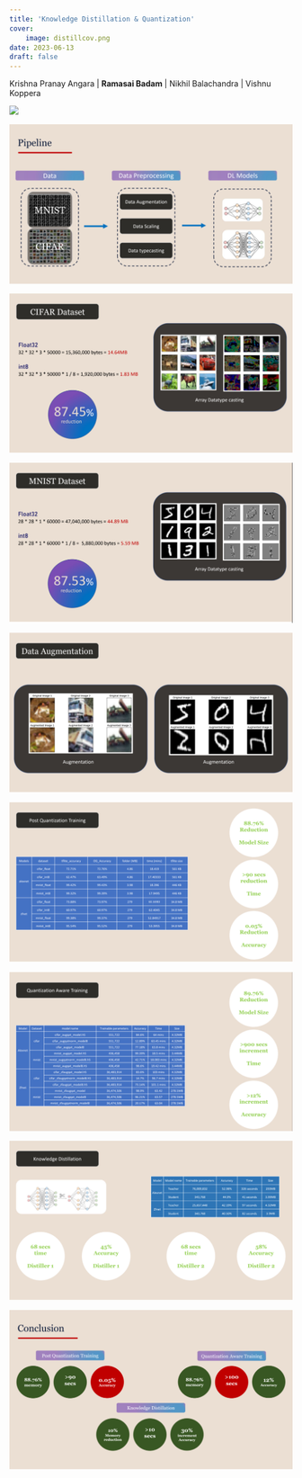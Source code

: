 ```yaml
---
title: 'Knowledge Distillation & Quantization'
cover:
    image: distillcov.png
date: 2023-06-13
draft: false
---
```


Krishna Pranay Angara | **Ramasai Badam** | Nikhil Balachandra | Vishnu Koppera



![](quant/design.png)

![](quant/pipeline.png)

![](quant/cifar.png)

![](quant/mnist.png)

![](quant/augmentation.png)

![](quant/pqtrain.png)

![](quant/qatrain.png)

![](quant/distill.png)

![](quant/conclusion.png)